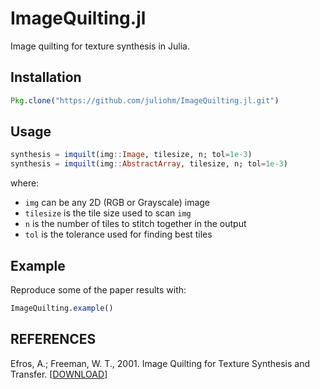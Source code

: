 ImageQuilting.jl
================

Image quilting for texture synthesis in Julia.

Installation
------------

```julia
Pkg.clone("https://github.com/juliohm/ImageQuilting.jl.git")
```

Usage
-----

```julia
synthesis = imquilt(img::Image, tilesize, n; tol=1e-3)
synthesis = imquilt(img::AbstractArray, tilesize, n; tol=1e-3)
```

where:

* `img` can be any 2D (RGB or Grayscale) image
* `tilesize` is the tile size used to scan `img`
* `n` is the number of tiles to stitch together in the output
* `tol` is the tolerance used for finding best tiles

Example
-------

Reproduce some of the paper results with:

```julia
ImageQuilting.example()
```

REFERENCES
----------

Efros, A.; Freeman, W. T., 2001. Image Quilting for Texture Synthesis and Transfer. [[DOWNLOAD](http://graphics.cs.cmu.edu/people/efros/research/quilting.html)]
